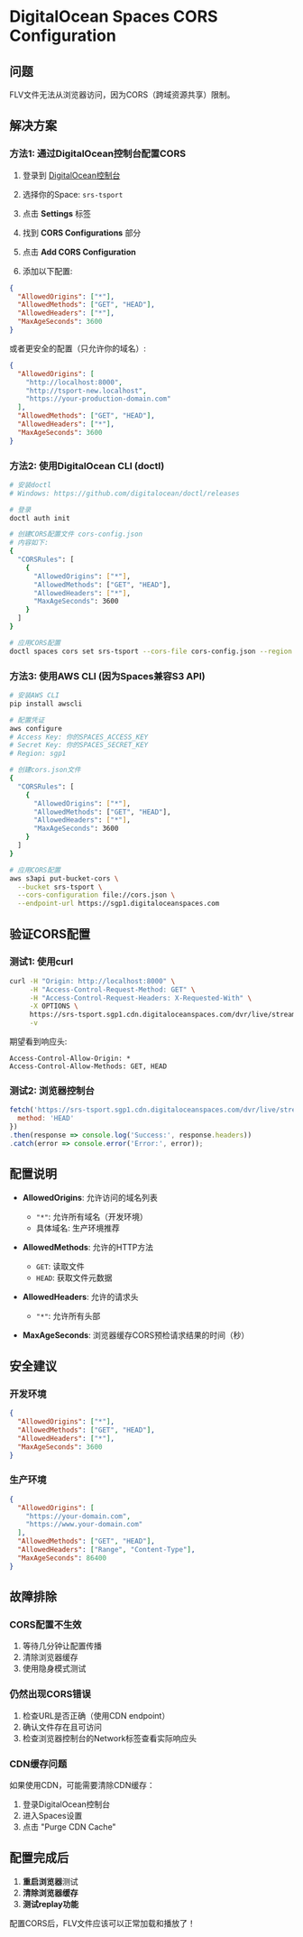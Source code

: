 # DigitalOcean Spaces CORS Configuration

## 问题
FLV文件无法从浏览器访问，因为CORS（跨域资源共享）限制。

## 解决方案

### 方法1: 通过DigitalOcean控制台配置CORS

1. 登录到 [DigitalOcean控制台](https://cloud.digitalocean.com/spaces)

2. 选择你的Space: `srs-tsport`

3. 点击 **Settings** 标签

4. 找到 **CORS Configurations** 部分

5. 点击 **Add CORS Configuration**

6. 添加以下配置:

```json
{
  "AllowedOrigins": ["*"],
  "AllowedMethods": ["GET", "HEAD"],
  "AllowedHeaders": ["*"],
  "MaxAgeSeconds": 3600
}
```

或者更安全的配置（只允许你的域名）:

```json
{
  "AllowedOrigins": [
    "http://localhost:8000",
    "http://tsport-new.localhost",
    "https://your-production-domain.com"
  ],
  "AllowedMethods": ["GET", "HEAD"],
  "AllowedHeaders": ["*"],
  "MaxAgeSeconds": 3600
}
```

### 方法2: 使用DigitalOcean CLI (doctl)

```bash
# 安装doctl
# Windows: https://github.com/digitalocean/doctl/releases

# 登录
doctl auth init

# 创建CORS配置文件 cors-config.json
# 内容如下:
{
  "CORSRules": [
    {
      "AllowedOrigins": ["*"],
      "AllowedMethods": ["GET", "HEAD"],
      "AllowedHeaders": ["*"],
      "MaxAgeSeconds": 3600
    }
  ]
}

# 应用CORS配置
doctl spaces cors set srs-tsport --cors-file cors-config.json --region sgp1
```

### 方法3: 使用AWS CLI (因为Spaces兼容S3 API)

```bash
# 安装AWS CLI
pip install awscli

# 配置凭证
aws configure
# Access Key: 你的SPACES_ACCESS_KEY
# Secret Key: 你的SPACES_SECRET_KEY
# Region: sgp1

# 创建cors.json文件
{
  "CORSRules": [
    {
      "AllowedOrigins": ["*"],
      "AllowedMethods": ["GET", "HEAD"],
      "AllowedHeaders": ["*"],
      "MaxAgeSeconds": 3600
    }
  ]
}

# 应用CORS配置
aws s3api put-bucket-cors \
  --bucket srs-tsport \
  --cors-configuration file://cors.json \
  --endpoint-url https://sgp1.digitaloceanspaces.com
```

## 验证CORS配置

### 测试1: 使用curl
```bash
curl -H "Origin: http://localhost:8000" \
     -H "Access-Control-Request-Method: GET" \
     -H "Access-Control-Request-Headers: X-Requested-With" \
     -X OPTIONS \
     https://srs-tsport.sgp1.cdn.digitaloceanspaces.com/dvr/live/stream_7_68fa0d1b38d61/1761294005465.flv \
     -v
```

期望看到响应头:
```
Access-Control-Allow-Origin: *
Access-Control-Allow-Methods: GET, HEAD
```

### 测试2: 浏览器控制台
```javascript
fetch('https://srs-tsport.sgp1.cdn.digitaloceanspaces.com/dvr/live/stream_7_68fa0d1b38d61/1761294005465.flv', {
  method: 'HEAD'
})
.then(response => console.log('Success:', response.headers))
.catch(error => console.error('Error:', error));
```

## 配置说明

- **AllowedOrigins**: 允许访问的域名列表
  - `"*"`: 允许所有域名（开发环境）
  - 具体域名: 生产环境推荐

- **AllowedMethods**: 允许的HTTP方法
  - `GET`: 读取文件
  - `HEAD`: 获取文件元数据

- **AllowedHeaders**: 允许的请求头
  - `"*"`: 允许所有头部

- **MaxAgeSeconds**: 浏览器缓存CORS预检请求结果的时间（秒）

## 安全建议

### 开发环境
```json
{
  "AllowedOrigins": ["*"],
  "AllowedMethods": ["GET", "HEAD"],
  "AllowedHeaders": ["*"],
  "MaxAgeSeconds": 3600
}
```

### 生产环境
```json
{
  "AllowedOrigins": [
    "https://your-domain.com",
    "https://www.your-domain.com"
  ],
  "AllowedMethods": ["GET", "HEAD"],
  "AllowedHeaders": ["Range", "Content-Type"],
  "MaxAgeSeconds": 86400
}
```

## 故障排除

### CORS配置不生效
1. 等待几分钟让配置传播
2. 清除浏览器缓存
3. 使用隐身模式测试

### 仍然出现CORS错误
1. 检查URL是否正确（使用CDN endpoint）
2. 确认文件存在且可访问
3. 检查浏览器控制台的Network标签查看实际响应头

### CDN缓存问题
如果使用CDN，可能需要清除CDN缓存：
1. 登录DigitalOcean控制台
2. 进入Spaces设置
3. 点击 "Purge CDN Cache"

## 配置完成后

1. **重启浏览器**测试
2. **清除浏览器缓存**
3. **测试replay功能**

配置CORS后，FLV文件应该可以正常加载和播放了！

